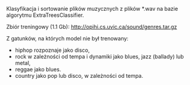 Klasyfikacja i sortowanie plików muzycznych z plików *.wav na bazie algorytmu ExtraTreesClassifier.

Zbiór treningowy (1.1 Gb):
http://opihi.cs.uvic.ca/sound/genres.tar.gz

Z gatunków, na których model nie był trenowany:
- hiphop rozpoznaje jako disco, 
- rock w zależności od tempa i dynamiki jako blues, jazz (ballady) lub metal,
- reggae jako blues.
- country jako pop lub disco, w zależności od tempa.
